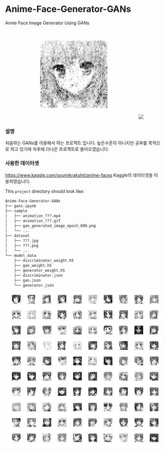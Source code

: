 # Anime-Face-Generator-GANs
Annie Face Image Generator Using GANs

<img src='sample/animation_gray_DNN.gif'><img src='sample/animation_color_CNN.gif'>

### 설명
처음하는 GANs를 이용해서 하는 프로젝트 입니다.
높은수준이 아니지만 공부를 목적으로 하고 있기에 차후에 더나은 프로젝트로 돌아오겠습니다.

### 사용한 데이터셋
https://www.kaggle.com/soumikrakshit/anime-faces
Kaggle의 데이터셋을 이용하였습니다.

This `project` directory should look like:

    Anime-Face-Generator-GANs
    ├── gans.ipynb
    ├── sample
    │   ├── animation_???.mp4
    │   ├── animation_???.gif
    │   ├── gan_generated_image_epoch_600.png
    │   └── ...
    ├── dataset
    │   ├── ???.jpg
    │   ├── ???.png
    │   └── ...
    └── model_data
        ├── discriminator_weight.h5
        ├── gan_weight.h5
        ├── generator_weight.h5
        ├── discriminator.json
        ├── gan.json
        └── generator.json

<img src='sample/gan_generated_image_epoch_600.png'>
